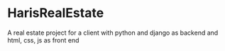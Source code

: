 # HarisRealEstate
A real estate project for a client with python and django as backend and html, css, js as front end
